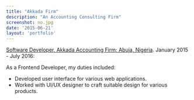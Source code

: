 ```yaml
---
title: "Akkada Firm"
description: "An Accounting Consulting Firm"
screenshot: no.jpg
date: '2015-06-21'
layout: 'portfolio'
---
```



[Software Developer, Akkada Accounting Firm; Abuja, Nigeria](#). January 2015 - July 2016:

As a Frontend Developer, my duties included:

* Developed user interface for various web applications.
* Worked with UI/UX designer to craft suitable design for various products.